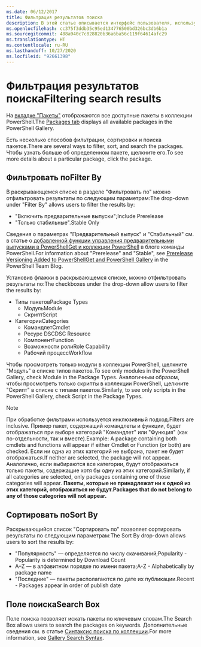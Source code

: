 ```yaml
---
ms.date: 06/12/2017
title: Фильтрация результатов поиска
description: В этой статье описывается интерфейс пользователя, используемый для фильтрации содержимого в коллекции PowerShell.
ms.openlocfilehash: cc375f3ddb35c95ed134776500bd326bc3db6b1a
ms.sourcegitcommit: 488a940c7c828820b36a6ba56c119f64614afc29
ms.translationtype: HT
ms.contentlocale: ru-RU
ms.lasthandoff: 10/27/2020
ms.locfileid: "92661398"
---
```

# <a name="filtering-search-results"></a><span data-ttu-id="93bd4-103">Фильтрация результатов поиска</span><span class="sxs-lookup"><span data-stu-id="93bd4-103">Filtering search results</span></span>

<span data-ttu-id="93bd4-104">На [вкладке "Пакеты"](https://www.powershellgallery.com/packages) отображаются все доступные пакеты в коллекции PowerShell.</span><span class="sxs-lookup"><span data-stu-id="93bd4-104">The [Packages tab](https://www.powershellgallery.com/packages) displays all available packages in the PowerShell Gallery.</span></span>

<span data-ttu-id="93bd4-105">Есть несколько способов фильтрации, сортировки и поиска пакетов.</span><span class="sxs-lookup"><span data-stu-id="93bd4-105">There are several ways to filter, sort, and search the packages.</span></span> <span data-ttu-id="93bd4-106">Чтобы узнать больше об определенном пакете, щелкните его.</span><span class="sxs-lookup"><span data-stu-id="93bd4-106">To see more details about a particular package, click the package.</span></span>

## <a name="filter-by"></a><span data-ttu-id="93bd4-107">Фильтровать по</span><span class="sxs-lookup"><span data-stu-id="93bd4-107">Filter By</span></span>

<span data-ttu-id="93bd4-108">В раскрывающемся списке в разделе "Фильтровать по" можно отфильтровать результаты по следующим параметрам:</span><span class="sxs-lookup"><span data-stu-id="93bd4-108">The drop-down under "Filter By" allows users to filter the results by:</span></span>

- <span data-ttu-id="93bd4-109">"Включить предварительные выпуски";</span><span class="sxs-lookup"><span data-stu-id="93bd4-109">Include Prerelease</span></span>
- <span data-ttu-id="93bd4-110">"Только стабильные".</span><span class="sxs-lookup"><span data-stu-id="93bd4-110">Stable Only</span></span>

<span data-ttu-id="93bd4-111">Сведения о параметрах "Предварительный выпуск" и "Стабильный" см. в статье о [добавленной функции управления предварительными выпусками в PowerShellGet и коллекции PowerShell](https://blogs.msdn.microsoft.com/powershell/2017/12/05/prerelease-versioning-added-to-powershellget-and-powershell-gallery/) в блоге команды PowerShell.</span><span class="sxs-lookup"><span data-stu-id="93bd4-111">For information about "Prerelease" and "Stable", see [Prerelease Versioning Added to PowerShellGet and PowerShell Gallery](https://blogs.msdn.microsoft.com/powershell/2017/12/05/prerelease-versioning-added-to-powershellget-and-powershell-gallery/) in the PowerShell Team Blog.</span></span>

<span data-ttu-id="93bd4-112">Установив флажки в раскрывающемся списке, можно отфильтровать результаты по:</span><span class="sxs-lookup"><span data-stu-id="93bd4-112">The checkboxes under the drop-down allow users to filter the results by:</span></span>

- <span data-ttu-id="93bd4-113">Типы пакетов</span><span class="sxs-lookup"><span data-stu-id="93bd4-113">Package Types</span></span>
  - <span data-ttu-id="93bd4-114">Модуль</span><span class="sxs-lookup"><span data-stu-id="93bd4-114">Module</span></span>
  - <span data-ttu-id="93bd4-115">Скрипт</span><span class="sxs-lookup"><span data-stu-id="93bd4-115">Script</span></span>
- <span data-ttu-id="93bd4-116">Категории</span><span class="sxs-lookup"><span data-stu-id="93bd4-116">Categories</span></span>
  - <span data-ttu-id="93bd4-117">Командлет</span><span class="sxs-lookup"><span data-stu-id="93bd4-117">Cmdlet</span></span>
  - <span data-ttu-id="93bd4-118">Ресурс DSC</span><span class="sxs-lookup"><span data-stu-id="93bd4-118">DSC Resource</span></span>
  - <span data-ttu-id="93bd4-119">Компонент</span><span class="sxs-lookup"><span data-stu-id="93bd4-119">Function</span></span>
  - <span data-ttu-id="93bd4-120">Возможности роли</span><span class="sxs-lookup"><span data-stu-id="93bd4-120">Role Capability</span></span>
  - <span data-ttu-id="93bd4-121">Рабочий процесс</span><span class="sxs-lookup"><span data-stu-id="93bd4-121">Workflow</span></span>

<span data-ttu-id="93bd4-122">Чтобы просмотреть только модули в коллекции PowerShell, щелкните "Модуль" в списке типов пакетов.</span><span class="sxs-lookup"><span data-stu-id="93bd4-122">To see only modules in the PowerShell Gallery, check Module in the Package Types.</span></span> <span data-ttu-id="93bd4-123">Аналогичным образом, чтобы просмотреть только скрипты в коллекции PowerShell, щелкните "Скрипт" в списке с типами пакетов.</span><span class="sxs-lookup"><span data-stu-id="93bd4-123">Similarly, to see only scripts in the PowerShell Gallery, check Script in the Package Types.</span></span>

> [!NOTE]
> <span data-ttu-id="93bd4-124">При обработке фильтрами используется инклюзивный подход.</span><span class="sxs-lookup"><span data-stu-id="93bd4-124">Filters are inclusive.</span></span> <span data-ttu-id="93bd4-125">Пример пакет, содержащий командлеты и функции, будет отображаться при выборе категорий "Командлет" или "Функция" (как по-отдельности, так и вместе).</span><span class="sxs-lookup"><span data-stu-id="93bd4-125">Example: A package containing both cmdlets and functions will appear if either Cmdlet or Function (or both) are checked.</span></span> <span data-ttu-id="93bd4-126">Если ни одна из этих категорий не выбрана, пакет не будет отображаться.</span><span class="sxs-lookup"><span data-stu-id="93bd4-126">If neither are selected, the package will not appear.</span></span> <span data-ttu-id="93bd4-127">Аналогично, если выбираются все категории, будут отображаться только пакеты, содержащие хотя бы одну из этих категорий.</span><span class="sxs-lookup"><span data-stu-id="93bd4-127">Similarly, if all categories are selected, only packages containing one of those categories will appear.</span></span> <span data-ttu-id="93bd4-128">**Пакеты, которые не принадлежат ни к одной из этих категорий, отображаться не будут.**</span><span class="sxs-lookup"><span data-stu-id="93bd4-128">**Packages that do not belong to any of those categories will not appear.**</span></span>

## <a name="sort-by"></a><span data-ttu-id="93bd4-129">Сортировать по</span><span class="sxs-lookup"><span data-stu-id="93bd4-129">Sort By</span></span>

<span data-ttu-id="93bd4-130">Раскрывающийся список "Сортировать по" позволяет сортировать результаты по следующим параметрам:</span><span class="sxs-lookup"><span data-stu-id="93bd4-130">The Sort By drop-down allows users to sort the results by:</span></span>

- <span data-ttu-id="93bd4-131">"Популярность" — определяется по числу скачиваний;</span><span class="sxs-lookup"><span data-stu-id="93bd4-131">Popularity - Popularity is determined by Download Count</span></span>
- <span data-ttu-id="93bd4-132">A–Z — в алфавитном порядке по имени пакета;</span><span class="sxs-lookup"><span data-stu-id="93bd4-132">A-Z - Alphabetically by package name</span></span>
- <span data-ttu-id="93bd4-133">"Последние" — пакеты располагаются по дате их публикации.</span><span class="sxs-lookup"><span data-stu-id="93bd4-133">Recent - Packages appear in order of publish date</span></span>

## <a name="search-box"></a><span data-ttu-id="93bd4-134">Поле поиска</span><span class="sxs-lookup"><span data-stu-id="93bd4-134">Search Box</span></span>

<span data-ttu-id="93bd4-135">Поле поиска позволяет искать пакеты по ключевым словам.</span><span class="sxs-lookup"><span data-stu-id="93bd4-135">The Search Box allows users to search the packages on keywords.</span></span>
<span data-ttu-id="93bd4-136">Дополнительные сведения см. в статье [Синтаксис поиска по коллекции](search-syntax.md).</span><span class="sxs-lookup"><span data-stu-id="93bd4-136">For more information, see [Gallery Search Syntax](search-syntax.md).</span></span>
